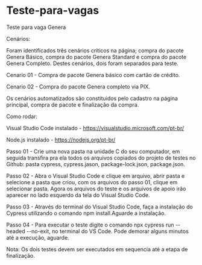 # Teste-para-vagas
Teste para vaga Genera

Cenários:

Foram identificados três cenários críticos na página; compra do pacote Genera Básico, compra do pacote Genera Standard 
e compra do pacote Genera Completo. Destes cenários, dois foram separados para teste.

Cenario 01 - Compra de pacote Genera básico com cartão de crédito.

Cenario 02 - Compra do pacote Genera completo via PIX.

Os cenários automatizados são constituidos pelo cadastro na página principal, compra de pacote e finalização da compra.


Como rodar:

Visual Studio Code instalado - https://visualstudio.microsoft.com/pt-br/

Node.js instalado - https://nodejs.org/pt-br/


Passo 01 -  Crie uma nova pasta na unidade C do seu computador, em seguida transfira pra ela todos os 
arquivos copiados do projeto de testes no Github: pasta cypress, cypress.jason, package-lock.json, package.json.


Passo 02 - Abra o Visual Studio Code e clique em arquivo, abrir pasta e selecione a pasta que criou, com os arquivos do passo 01,
clique em selecionar pasta. Agora os arquivos do teste e os arquivos de apoio irão aparecer no lado esquerdo da tela do Visual Studio Code.


Passo 03 - Através do terminal do Visual Studio Code, faça a instalação do Cypress utilizando o comando npm install.Aguarde a instalação.


Passo 04 - Para executar o teste digite o comando npx cypress run --headed --no-exit, no terminal do VS Code. 
Pode demorar alguns minutos até a execução, aguarde.

Nota: Os dois testes devem ser executados em sequencia até a etapa de finalização.
